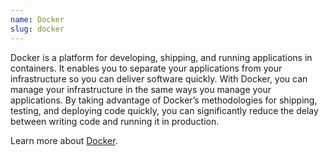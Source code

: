 ```yaml
---
name: Docker
slug: docker
---
```


Docker is a platform for developing, shipping, and running applications in containers. It enables you to separate your applications from your infrastructure so you can deliver software quickly. With Docker, you can manage your infrastructure in the same ways you manage your applications. By taking advantage of Docker’s methodologies for shipping, testing, and deploying code quickly, you can significantly reduce the delay between writing code and running it in production.

Learn more about [Docker](https://www.docker.com/).
